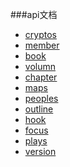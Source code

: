 ###api文档  
* <a href="cryptos.html" target="_blank">cryptos</a>
* <a href="member.html" target="_blank">member</a>
* <a href="book.html" target="_blank">book</a>
* <a href="volumn.html" target="_blank">volumn</a>
* <a href="chapter.html" target="_blank">chapter</a>
* <a href="maps.html" target="_blank">maps</a>
* <a href="peoples.html" target="_blank">peoples</a>
* <a href="outline.html" target="_blank">outline</a>
* <a href="hook.html" target="_blank">hook</a>
* <a href="focus.html" target="_blank">focus</a>
* <a href="plays.html" target="_blank">plays</a>
* <a href="version.html" target="_blank">version</a>
